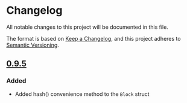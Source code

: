 # Changelog

All notable changes to this project will be documented in this file.

The format is based on [Keep a Changelog](https://keepachangelog.com/en/1.0.0/),
and this project adheres to [Semantic Versioning](https://semver.org/spec/v2.0.0.html).

## [0.9.5](https://github.com/streamingfast/substreams-monitoring-smoke-test/releases/tag/v0.9.5)

### Added

- Added hash() convenience method to the `Block` struct